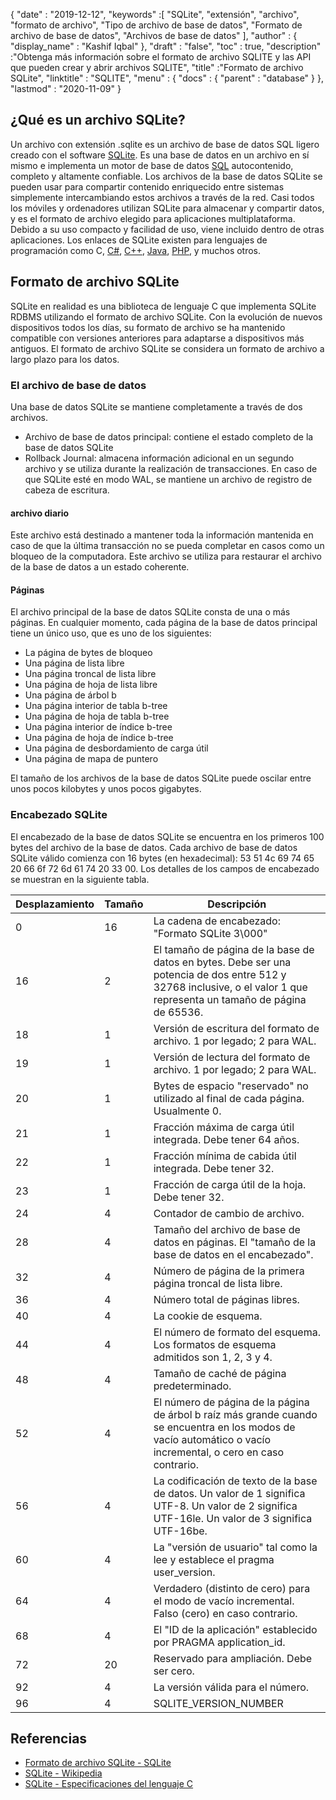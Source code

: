 {
  "date" : "2019-12-12",
  "keywords" :[ "SQLite", "extensión", "archivo", "formato de archivo", "Tipo de archivo de base de datos", "Formato de archivo de base de datos", "Archivos de base de datos" ],
  "author" : {
    "display_name" : "Kashif Iqbal"
},
  "draft" : "false",
  "toc" : true,
  "description" :"Obtenga más información sobre el formato de archivo SQLITE y las API que pueden crear y abrir archivos SQLITE",
  "title" :"Formato de archivo SQLite",
  "linktitle" : "SQLITE",
  "menu" : {
    "docs" : {
      "parent" : "database"
}
},
  "lastmod" : "2020-11-09"
}

## ¿Qué es un archivo SQLite?

Un archivo con extensión .sqlite es un archivo de base de datos SQL ligero creado con el software [SQLite](https://www.sqlite.org/index.html). Es una base de datos en un archivo en sí mismo e implementa un motor de base de datos [SQL](/es/database/sql/) autocontenido, completo y altamente confiable. Los archivos de la base de datos SQLite se pueden usar para compartir contenido enriquecido entre sistemas simplemente intercambiando estos archivos a través de la red. Casi todos los móviles y ordenadores utilizan SQLite para almacenar y compartir datos, y es el formato de archivo elegido para aplicaciones multiplataforma. Debido a su uso compacto y facilidad de uso, viene incluido dentro de otras aplicaciones. Los enlaces de SQLite existen para lenguajes de programación como C, [C#](/es/programming/cs/), [C++](/es/programming/cpp/), [Java](/es/programming/java/), [PHP](/es/programming/php/), y muchos otros.

## Formato de archivo SQLite

SQLite en realidad es una biblioteca de lenguaje C que implementa SQLite RDBMS utilizando el formato de archivo SQLite. Con la evolución de nuevos dispositivos todos los días, su formato de archivo se ha mantenido compatible con versiones anteriores para adaptarse a dispositivos más antiguos. El formato de archivo SQLite se considera un formato de archivo a largo plazo para los datos.

### El archivo de base de datos

Una base de datos SQLite se mantiene completamente a través de dos archivos.
* Archivo de base de datos principal: contiene el estado completo de la base de datos SQLite
* Rollback Journal: almacena información adicional en un segundo archivo y se utiliza durante la realización de transacciones. En caso de que SQLite esté en modo WAL, se mantiene un archivo de registro de cabeza de escritura.

#### archivo diario

Este archivo está destinado a mantener toda la información mantenida en caso de que la última transacción no se pueda completar en casos como un bloqueo de la computadora. Este archivo se utiliza para restaurar el archivo de la base de datos a un estado coherente.

#### Páginas

El archivo principal de la base de datos SQLite consta de una o más páginas. En cualquier momento, cada página de la base de datos principal tiene un único uso, que es uno de los siguientes:

* La página de bytes de bloqueo
* Una página de lista libre
* Una página troncal de lista libre
* Una página de hoja de lista libre
* Una página de árbol b
* Una página interior de tabla b-tree
* Una página de hoja de tabla b-tree
* Una página interior de índice b-tree
* Una página de hoja de índice b-tree
* Una página de desbordamiento de carga útil
* Una página de mapa de puntero

El tamaño de los archivos de la base de datos SQLite puede oscilar entre unos pocos kilobytes y unos pocos gigabytes.

### Encabezado SQLite

El encabezado de la base de datos SQLite se encuentra en los primeros 100 bytes del archivo de la base de datos. Cada archivo de base de datos SQLite válido comienza con 16 bytes (en hexadecimal): 53 51 4c 69 74 65 20 66 6f 72 6d 61 74 20 33 00. Los detalles de los campos de encabezado se muestran en la siguiente tabla.

|Desplazamiento|Tamaño|Descripción|
---|---|---|
|0|16|La cadena de encabezado: "Formato SQLite 3\000"|
|16|2|El tamaño de página de la base de datos en bytes. Debe ser una potencia de dos entre 512 y 32768 inclusive, o el valor 1 que representa un tamaño de página de 65536.|
|18|1|Versión de escritura del formato de archivo. 1 por legado; 2 para WAL.|
|19|1|Versión de lectura del formato de archivo. 1 por legado; 2 para WAL.|
|20|1|Bytes de espacio "reservado" no utilizado al final de cada página. Usualmente 0.|
|21|1|Fracción máxima de carga útil integrada. Debe tener 64 años.|
|22|1|Fracción mínima de cabida útil integrada. Debe tener 32.|
|23|1|Fracción de carga útil de la hoja. Debe tener 32.|
|24|4|Contador de cambio de archivo.|
|28|4|Tamaño del archivo de base de datos en páginas. El "tamaño de la base de datos en el encabezado".|
|32|4|Número de página de la primera página troncal de lista libre.|
|36|4|Número total de páginas libres.|
|40|4|La cookie de esquema.|
|44|4|El número de formato del esquema. Los formatos de esquema admitidos son 1, 2, 3 y 4.|
|48|4|Tamaño de caché de página predeterminado.|
|52|4|El número de página de la página de árbol b raíz más grande cuando se encuentra en los modos de vacío automático o vacío incremental, o cero en caso contrario.|
|56|4|La codificación de texto de la base de datos. Un valor de 1 significa UTF-8. Un valor de 2 significa UTF-16le. Un valor de 3 significa UTF-16be.|
|60|4|La "versión de usuario" tal como la lee y establece el pragma user_version.|
|64|4|Verdadero (distinto de cero) para el modo de vacío incremental. Falso (cero) en caso contrario.|
|68|4|El "ID de la aplicación" establecido por PRAGMA application_id.|
|72|20|Reservado para ampliación. Debe ser cero.|
|92|4|La versión válida para el número.|
|96|4|SQLITE_VERSION_NUMBER|

## Referencias ##

* [Formato de archivo SQLite - SQLite](https://www.sqlite.org/fileformat2.html)
* [SQLite - Wikipedia](https://en.wikipedia.org/wiki/SQLite)
* [SQLite - Especificaciones del lenguaje C](https://www.sqlite.org/c3ref/intro.html)

